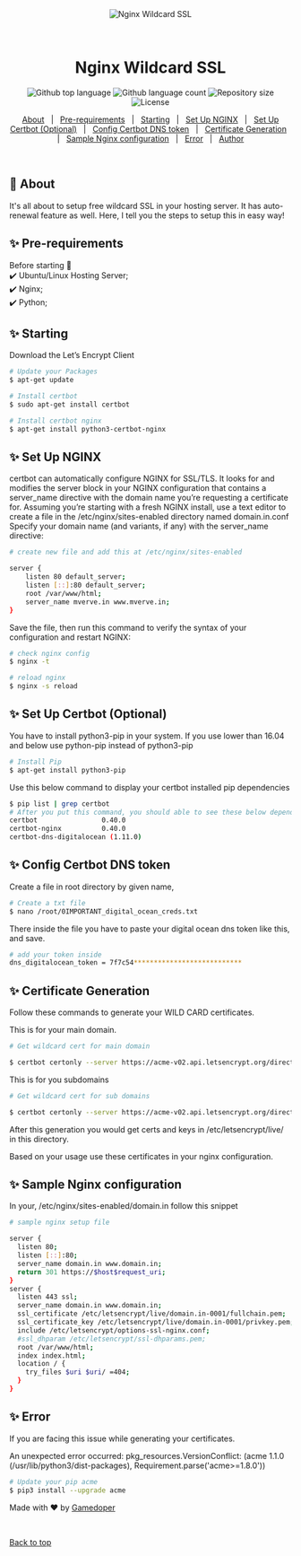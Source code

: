 <div align="center" id="top">
  <img src="./.github/app.gif" alt="Nginx Wildcard SSL" />

  &#xa0;

  <!-- <a href="https://yashodadevelopment.netlify.app">Demo</a> -->
</div>

<h1 align="center">Nginx Wildcard SSL</h1>

<p align="center">
  <img alt="Github top language" src="https://img.shields.io/github/languages/top/{{YOUR_GITHUB_USERNAME}}/nginx-wildcard?color=56BEB8">

  <img alt="Github language count" src="https://img.shields.io/github/languages/count/{{YOUR_GITHUB_USERNAME}}/nginx-wildcard?color=56BEB8">

  <img alt="Repository size" src="https://img.shields.io/github/repo-size/{{YOUR_GITHUB_USERNAME}}/nginx-wildcard?color=56BEB8">

  <img alt="License" src="https://img.shields.io/github/license/{{YOUR_GITHUB_USERNAME}}/nginx-wildcard?color=56BEB8">

  <!-- <img alt="Github issues" src="https://img.shields.io/github/issues/{{YOUR_GITHUB_USERNAME}}/nginx-wildcard?color=56BEB8" /> -->

  <!-- <img alt="Github forks" src="https://img.shields.io/github/forks/{{YOUR_GITHUB_USERNAME}}/nginx-wildcard?color=56BEB8" /> -->

  <!-- <img alt="Github stars" src="https://img.shields.io/github/stars/{{YOUR_GITHUB_USERNAME}}/nginx-wildcard?color=56BEB8" /> -->
</p>

<!-- Status -->

<!-- <h4 align="center">
	🚧  Nginx Wildcart SSL 🚀 Under construction...  🚧
</h4>

<hr> -->

<p align="center">
  <a href="#dart-about">About</a> &#xa0; | &#xa0;
  <a href="#sparkles-pre-requirements">Pre-requirements</a> &#xa0; | &#xa0;
  <a href="#sparkles-starting">Starting</a> &#xa0; | &#xa0;
  <a href="#sparkles-set-up-nginx">Set Up NGINX</a> &#xa0; | &#xa0;
  <a href="#sparkles-set-up-certbot-(optional)">Set Up Certbot (Optional)</a> &#xa0; | &#xa0;
  <a href="#sparkles-config-certbot-dns-token">Config Certbot DNS token</a> &#xa0; | &#xa0;
  <a href="#sparkles-certificate-generation">Certificate Generation</a> &#xa0; | &#xa0;
  <a href="#sparkles-sample-nginx-configuration">Sample Nginx configuration</a> &#xa0; | &#xa0;
  <a href="#sparkles-error">Error</a> &#xa0; | &#xa0;
  <a href="https://github.com/{{infantsabin}}" target="_blank">Author</a>
</p>

<br>

## :dart: About ##

It's all about to setup free wildcard SSL in your hosting server. It has auto-renewal feature as well. Here, I tell you the steps to setup this in easy way!

## :sparkles: Pre-requirements ##
Before starting :checkered_flag: \
:heavy_check_mark: Ubuntu/Linux Hosting Server;\
:heavy_check_mark: Nginx;\
:heavy_check_mark: Python;

## :sparkles: Starting ##

Download the Let’s Encrypt Client

```bash
# Update your Packages
$ apt-get update

# Install certbot
$ sudo apt-get install certbot

# Install certbot nginx
$ apt-get install python3-certbot-nginx
```

## :sparkles: Set Up NGINX ##

certbot can automatically configure NGINX for SSL/TLS. It looks for and modifies the server block in your NGINX configuration that contains a server_name directive with the domain name you’re requesting a certificate for.
Assuming you’re starting with a fresh NGINX install, use a text editor to create a file in the /etc/nginx/sites-enabled directory named domain.in.conf
Specify your domain name (and variants, if any) with the server_name directive:

```bash
# create new file and add this at /etc/nginx/sites-enabled

server {
    listen 80 default_server;
    listen [::]:80 default_server;
    root /var/www/html;
    server_name mverve.in www.mverve.in;
}
```

Save the file, then run this command to verify the syntax of your configuration and restart NGINX:

```bash
# check nginx config
$ nginx -t

# reload nginx
$ nginx -s reload
```

## :sparkles: Set Up Certbot (Optional) ##

You have to install python3-pip in your system. If you use lower than 16.04 and below use python-pip	 instead of python3-pip

```bash
# Install Pip
$ apt-get install python3-pip

```

Use this below command to display your certbot installed pip dependencies

```bash
$ pip list | grep certbot
# After you put this command, you should able to see these below dependencies
certbot                0.40.0
certbot-nginx          0.40.0
certbot-dns-digitalocean (1.11.0)
```

## :sparkles: Config Certbot DNS token ##

Create a file in root directory by given name,

```bash
# Create a txt file
$ nano /root/0IMPORTANT_digital_ocean_creds.txt

```

There inside the file you have to paste your digital ocean dns token like this, and save.


```bash
# add your token inside
dns_digitalocean_token = 7f7c54***************************
```

## :sparkles: Certificate Generation ##

Follow these commands to generate your WILD CARD certificates.

This is for your main domain.

```bash
# Get wildcard cert for main domain

$ certbot certonly --server https://acme-v02.api.letsencrypt.org/directory --dns-digitalocean --dns-digitalocean-credentials /root/0IMPORTANT_digital_ocean_creds.txt --dns-digitalocean-propagation-seconds 60 -d \domain.in

```

This is for you subdomains

```bash
# Get wildcard cert for sub domains

$ certbot certonly --server https://acme-v02.api.letsencrypt.org/directory --dns-digitalocean --dns-digitalocean-credentials /root/0IMPORTANT_digital_ocean_creds.txt --dns-digitalocean-propagation-seconds 60 -d \*.domain.in

```

After this generation you would get certs and keys in /etc/letsencrypt/live/  in this directory.

Based on your usage use these certificates in your nginx configuration.

## :sparkles: Sample Nginx configuration ##

In your,  /etc/nginx/sites-enabled/domain.in  follow this snippet

```bash
# sample nginx setup file

server {
  listen 80;
  listen [::]:80;
  server_name domain.in www.domain.in;
  return 301 https://$host$request_uri;
}
server {
  listen 443 ssl;
  server_name domain.in www.domain.in;
  ssl_certificate /etc/letsencrypt/live/domain.in-0001/fullchain.pem;
  ssl_certificate_key /etc/letsencrypt/live/domain.in-0001/privkey.pem;
  include /etc/letsencrypt/options-ssl-nginx.conf;
  #ssl_dhparam /etc/letsencrypt/ssl-dhparams.pem;
  root /var/www/html;
  index index.html;
  location / {
    try_files $uri $uri/ =404;
  }
}

```

## :sparkles: Error ##

If you are facing this issue while generating your certificates.

An unexpected error occurred:
pkg_resources.VersionConflict: (acme 1.1.0 (/usr/lib/python3/dist-packages), Requirement.parse('acme>=1.8.0'))

```bash
# Update your pip acme
$ pip3 install --upgrade acme

```

Made with :heart: by <a href="https://github.com/{{gamedoper}}" target="_blank">Gamedoper</a>

&#xa0;

<a href="#top">Back to top</a>
